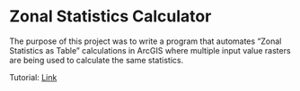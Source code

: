 # Zonal Statistics Calculator
 
The purpose of this project was to write a program that automates “Zonal Statistics as Table” calculations in ArcGIS where multiple input value rasters are being used to calculate the same statistics.
 
Tutorial: <a href="https://docs.google.com/presentation/d/1-ZbuHjjaAfntVAjgFVXOMoflJz-GJLPOgdreMDI8mX0/edit?usp=sharing">Link</a>
